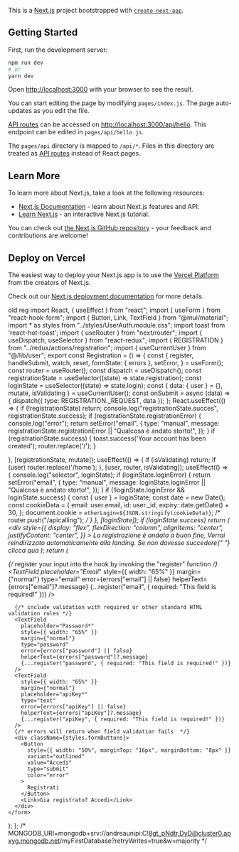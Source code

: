 This is a [Next.js](https://nextjs.org/) project bootstrapped with [`create-next-app`](https://github.com/vercel/next.js/tree/canary/packages/create-next-app).

## Getting Started

First, run the development server:

```bash
npm run dev
# or
yarn dev
```

Open [http://localhost:3000](http://localhost:3000) with your browser to see the result.

You can start editing the page by modifying `pages/index.js`. The page auto-updates as you edit the file.

[API routes](https://nextjs.org/docs/api-routes/introduction) can be accessed on [http://localhost:3000/api/hello](http://localhost:3000/api/hello). This endpoint can be edited in `pages/api/hello.js`.

The `pages/api` directory is mapped to `/api/*`. Files in this directory are treated as [API routes](https://nextjs.org/docs/api-routes/introduction) instead of React pages.

## Learn More

To learn more about Next.js, take a look at the following resources:

- [Next.js Documentation](https://nextjs.org/docs) - learn about Next.js features and API.
- [Learn Next.js](https://nextjs.org/learn) - an interactive Next.js tutorial.

You can check out [the Next.js GitHub repository](https://github.com/vercel/next.js/) - your feedback and contributions are welcome!

## Deploy on Vercel

The easiest way to deploy your Next.js app is to use the [Vercel Platform](https://vercel.com/new?utm_medium=default-template&filter=next.js&utm_source=create-next-app&utm_campaign=create-next-app-readme) from the creators of Next.js.

Check out our [Next.js deployment documentation](https://nextjs.org/docs/deployment) for more details.



old reg
import React, { useEffect } from "react";
import { useForm } from "react-hook-form";
import { Button, Link, TextField } from "@mui/material";
import * as styles from "../styles/UserAuth.module.css";
import toast from 'react-hot-toast';
import { useRouter } from "next/router";
import { useDispatch, useSelector } from "react-redux";
import { REGISTRATION } from "../redux/actions/registration";
import { useCurrentUser } from "@/lib/user";
export const Registration = () => {
  const {
    register,
    handleSubmit,
    watch,
    reset,
    formState: { errors },
    setError,
  } = useForm();
  const router = useRouter();
  const dispatch = useDispatch();
  const registrationState = useSelector((state) => state.registration);
  const loginState = useSelector((state) => state.login);
  const { data: { user } = {}, mutate, isValidating } = useCurrentUser();
  const onSubmit = async (data) => {
    dispatch({ type: REGISTRATION._REQUEST, data });
  };
  React.useEffect(() => {
    if (!registrationState) return;
    console.log("registrationState.succes", registrationState.success);
    if (registrationState.registrationError) {
      console.log("error");
      return setError("email", {
        type: "manual",
        message:
          registrationState.registrationError || "Qualcosa è andato storto!",
      });
    }
    if (registrationState.success) {
      toast.success('Your account has been created');
      router.replace('/');
    }

  }, [registrationState, mutate]); 
  useEffect(() => {
    if (isValidating) return;
    if (user) router.replace('/home');
  }, [user, router, isValidating]);
  useEffect(() => {
    console.log("selector", loginState);
    if (loginState.loginError) {
      return setError("email", {
        type: "manual",
        message: loginState.loginError || "Qualcosa è andato storto!",
      });
    }
    if (!loginState.loginError && loginState.success) {
      const { user } = loginState;
      const date = new Date();
      const cookieData = {
        email: user.email,
        id: user._id,
        expiry: date.getDate() + 30,
      };
      document.cookie = `etherLogin=${JSON.stringify(cookieData)}`;
      /*  router.push("/apicalling"); */
    }
  }, [loginState]);
  if (loginState.success)
    return (
      <div
        style={{
          display: "flex",
          flexDirection: "column",
          alignItems: "center",
          justifyContent: "center",
        }}
      >
        La registrazione è andata a buon fine, Verrai reindirizzato
        automaticamente alla landing. Se non dovesse succedere{" "}
        <Link href="/apicalling">clicca qua</Link>
      </div>
    );
  return (
    <form className={styles.formRegistration} onSubmit={handleSubmit(onSubmit)}>
      {/* register your input into the hook by invoking the "register" function */}
      <TextField
        placeholder="Email*"
        style={{ width: "65%" }}
        margin={"normal"}
        type="email"
        error={errors["email"] || false}
        helperText={errors["email"]?.message}
        {...register("email", { required: "This field is required!" })}
      />

      {/* include validation with required or other standard HTML validation rules */}
      <TextField
        placeholder="Password*"
        style={{ width: "65%" }}
        margin={"normal"}
        type="password"
        error={errors["password"] || false}
        helperText={errors["password"]?.message}
        {...register("password", { required: "This field is required!" })}
      />
      <TextField
        style={{ width: "65%" }}
        margin={"normal"}
        placeholder="apiKey*"
        type="text"
        error={errors["apiKey"] || false}
        helperText={errors["apiKey"]?.message}
        {...register("apiKey", { required: "This field is required!" })}
      />
      {/* errors will return when field validation fails  */}
      <div className={styles.formButtons}>
        <Button
          style={{ width: "50%", marginTop: "16px", marginBottom: "8px" }}
          variant="outlined"
          value="Accedi"
          type="submit"
          color="error"
        >
          Registrati
        </Button>
        <Link>Gia registrato? Accedi</Link>
      </div>
    </form>
  );
};
/* MONGODB_URI=mongodb+srv://andreaunipi:C!8gt_pNdtr.DyD@cluster0.apxyg.mongodb.net/myFirstDatabase?retryWrites=true&w=majority */
